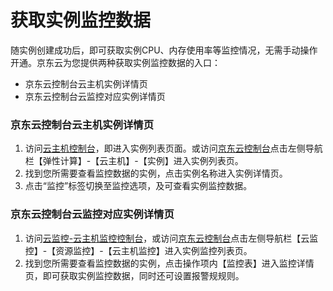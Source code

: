 # 获取实例监控数据
随实例创建成功后，即可获取实例CPU、内存使用率等监控情况，无需手动操作开通。京东云为您提供两种获取实例监控数据的入口：
* 京东云控制台云主机实例详情页
* 京东云控制台云监控对应实例详情页

### 京东云控制台云主机实例详情页
1. 访问[云主机控制台][1]，即进入实例列表页面。或访问[京东云控制台][2]点击左侧导航栏【弹性计算】-【云主机】-【实例】进入实例列表页。
2. 找到您所需要查看监控数据的实例，点击实例名称进入实例详情页。
3. 点击“监控”标签切换至监控选项，及可查看实例监控数据。

### 京东云控制台云监控对应实例详情页
1. 访问[云监控-云主机监控控制台][3]，或访问[京东云控制台][4]点击左侧导航栏【云监控】-【资源监控】-【云主机监控】进入实例监控列表页。
2. 找到您所需要查看监控数据的实例，点击操作项内【监控表】进入监控详情页，即可获取实例监控数据，同时还可设置报警规规则。


  [1]: https://cns-console.jdcloud.com/host/compute/list
  [2]: https://console.jdcloud.com/
  [3]: https://cms-console.jdcloud.com/serverMonitor
  [4]: https://console.jdcloud.com/